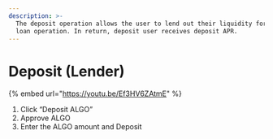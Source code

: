```yaml
---
description: >-
  The deposit operation allows the user to lend out their liquidity for protocol
  loan operation. In return, deposit user receives deposit APR.
---
```


# Deposit (Lender)

{% embed url="https://youtu.be/Ef3HV6ZAtmE" %}

1. Click “Deposit ALGO”&#x20;
2. Approve ALGO&#x20;
3. Enter the ALGO amount and Deposit
